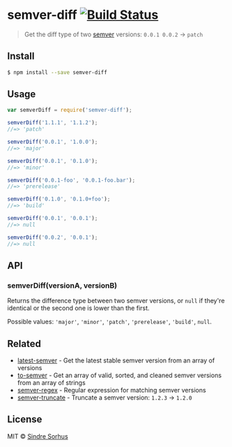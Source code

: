 # semver-diff [![Build Status](https://travis-ci.org/sindresorhus/semver-diff.svg?branch=master)](https://travis-ci.org/sindresorhus/semver-diff)

> Get the diff type of two [semver](https://github.com/isaacs/node-semver) versions: `0.0.1 0.0.2` → `patch`


## Install

```sh
$ npm install --save semver-diff
```


## Usage

```js
var semverDiff = require('semver-diff');

semverDiff('1.1.1', '1.1.2');
//=> 'patch'

semverDiff('0.0.1', '1.0.0');
//=> 'major'

semverDiff('0.0.1', '0.1.0');
//=> 'minor'

semverDiff('0.0.1-foo', '0.0.1-foo.bar');
//=> 'prerelease'

semverDiff('0.1.0', '0.1.0+foo');
//=> 'build'

semverDiff('0.0.1', '0.0.1');
//=> null

semverDiff('0.0.2', '0.0.1');
//=> null
```


## API

### semverDiff(versionA, versionB)

Returns the difference type between two semver versions, or `null` if they're identical or the second one is lower than the first.

Possible values: `'major'`, `'minor'`, `'patch'`, `'prerelease'`, `'build'`, `null`.


## Related

- [latest-semver](https://github.com/sindresorhus/latest-semver) - Get the latest stable semver version from an array of versions
- [to-semver](https://github.com/sindresorhus/to-semver) - Get an array of valid, sorted, and cleaned semver versions from an array of strings
- [semver-regex](https://github.com/sindresorhus/semver-regex) - Regular expression for matching semver versions
- [semver-truncate](https://github.com/sindresorhus/semver-truncate) - Truncate a semver version: `1.2.3` → `1.2.0`


## License

MIT © [Sindre Sorhus](http://sindresorhus.com)
